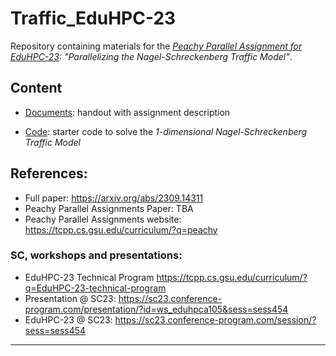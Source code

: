 # Traffic_EduHPC-23

Repository containing materials for the *[Peachy Parallel Assignment for
EduHPC-23](https://tcpp.cs.gsu.edu/curriculum/?q=peachy): "Parallelizing the Nagel-Schreckenberg Traffic Model"*.

## Content
  * [Documents](Documents):
	handout with assignment description

  * [Code](Code):
	starter code to solve the *1-dimensional Nagel-Schreckenberg Traffic Model*


## References:
   * Full paper:
     https://arxiv.org/abs/2309.14311
   * Peachy Parallel Assignments Paper:
     TBA
   * Peachy Parallel Assignments website:
     https://tcpp.cs.gsu.edu/curriculum/?q=peachy

   ### SC, workshops and presentations:
   - EduHPC-23 Technical Program
     https://tcpp.cs.gsu.edu/curriculum/?q=EduHPC-23-technical-program
   - Presentation @ SC23:
     https://sc23.conference-program.com/presentation/?id=ws_eduhpca105&sess=sess454
   - EduHPC-23 @ SC23:
     https://sc23.conference-program.com/session/?sess=sess454

---
